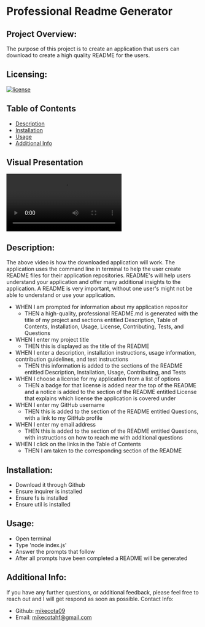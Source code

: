 # Professional Readme Generator

  ## Project Overview:
  The purpose of this project is to create an application that users can download to create a high quality README for the users.  

  ## Licensing:
  [![license](https://img.shields.io/badge/license-MIT-blue)](https://shields.io)

  ## Table of Contents 
  - [Description](#description)
  - [Installation](#installation)
  - [Usage](#usage)
  - [Additional Info](#additional-info)

  ## Visual Presentation
  ![Professional Readme Generator Demo](assets/READMEhowto.webm)

  ## Description:
  The above video is how the downloaded application will work. The application uses the command line in terminal to help the user create README files for their application repositories. README's will help users understand your application and offer many additional insights to the application. A README is very important, without one user's might not be able to understand or use your application.
  
  - WHEN I am prompted for information about my application repositor
    - THEN a high-quality, professional README.md is generated with the title of my project and sections entitled Description, Table of Contents, Installation, Usage, License, Contributing, Tests, and Questions
  - WHEN I enter my project title
    - THEN this is displayed as the title of the README
  - WHEN I enter a description, installation instructions, usage information, contribution guidelines, and test instructions
    - THEN this information is added to the sections of the README entitled Description, Installation, Usage, Contributing, and Tests
  - WHEN I choose a license for my application from a list of options
    - THEN a badge for that license is added near the top of the README and a notice is added to the section of the README entitled License that explains which license the application is covered under
  - WHEN I enter my GitHub username
    - THEN this is added to the section of the README entitled Questions, with a link to my GitHub profile
  - WHEN I enter my email address
    - THEN this is added to the section of the README entitled Questions, with instructions on how to reach me with additional questions
  - WHEN I click on the links in the Table of Contents
    - THEN I am taken to the corresponding section of the README

  ## Installation:
  - Download it through Github
  - Ensure inquirer is installed
  - Ensure fs is installed
  - Ensure util is installed

  ## Usage:
  - Open terminal
  - Type 'node index.js'
  - Answer the prompts that follow
  - After all prompts have been completed a README will be generated

  ## Additional Info:
  If you have any further questions, or additional feedback, please feel free to reach out and I will get respond as soon as possible.
  Contact Info:
  - Github: [mikecota09](https://github.com/mikecota09)
  - Email: mikecotahf@gmail.com 